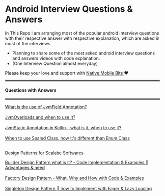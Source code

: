 # Android Interview Questions & Answers



In This Repo I am arranging most of the popular android interview questions with their respective answer with respective explanation, which are asked in most of the interviews.

- Planning to share some of the most asked android interview questions and answers videos with code explanation.  
- (One Interview Question almost everyday)  

Please keep your love and support with <a href="https://www.youtube.com/channel/UCTjQSpx2waqXTC37AgM8qyA">Native Mobile Bits </a> ❤️

<hr style="border:2px solid gray">
 <h4> Questions with Answers </h4>
<hr style="border:2px solid gray">

<a href ="https://youtu.be/rOB6FlJVR28">What is the use of JvmField Annotation?</a>
</br>
</br>
<a href ="https://youtu.be/PqeT_6LiT7Q">JvmOverloads and when to use it?</a>
</br>
</br>
<a href ="https://youtu.be/ZvY1Bu2gqAc">JvmStatic Annotation in Kotlin - what is it, when to use it?</a>
</br>
</br>
<a href ="https://youtu.be/nX8PF6XZxew">When to use Sealed Class, how it's different than Enum Class</a>
</br>
</br>

Design Patterns for Scalabe Softwares 

<a href ="https://youtu.be/RUC__cCQs0s">Builder Design Pattern what is it? - Code Implementation & Examples || Advantages & need</a>
</br>
</br>
<a href ="https://youtu.be/efIO-5AHtMY">Factory Design Pattern - What, Why and How with Code & Examples</a>
</br>
</br>
<a href ="https://youtu.be/QNSXuuOrfe0">Singleton Design Pattern || how to Implement with Eager & Lazy Loading</a>
</br>
</br>

